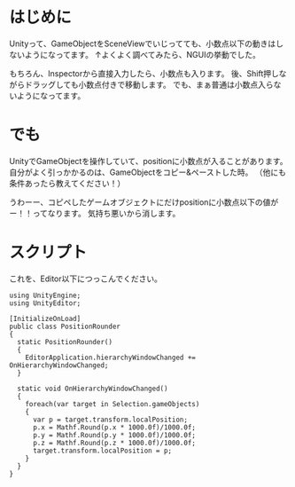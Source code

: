 # はじめに

Unityって、GameObjectをSceneViewでいじってても、小数点以下の動きはしないようになってます。
↑よくよく調べてみたら、NGUIの挙動でした。

もちろん、Inspectorから直接入力したら、小数点も入ります。
後、Shift押しながらドラッグしても小数点付きで移動します。
でも、まぁ普通は小数点入らないようになってます。

# でも

UnityでGameObjectを操作していて、positionに小数点が入ることがあります。
自分がよく引っかかるのは、GameObjectをコピー&ペーストした時。
（他にも条件あったら教えてください！）

うわーー、コピペしたゲームオブジェクトにだけpositionに小数点以下の値がー！！ってなります。
気持ち悪いから消します。

# スクリプト

これを、Editor以下につっこんでください。

```
using UnityEngine;
using UnityEditor;

[InitializeOnLoad]
public class PositionRounder
{
  static PositionRounder()
  {
    EditorApplication.hierarchyWindowChanged += OnHierarchyWindowChanged;
  }

  static void OnHierarchyWindowChanged()
  {
    foreach(var target in Selection.gameObjects)
    {
      var p = target.transform.localPosition;
      p.x = Mathf.Round(p.x * 1000.0f)/1000.0f;
      p.y = Mathf.Round(p.y * 1000.0f)/1000.0f;
      p.z = Mathf.Round(p.z * 1000.0f)/1000.0f;
      target.transform.localPosition = p;
    }
  }
}
```

